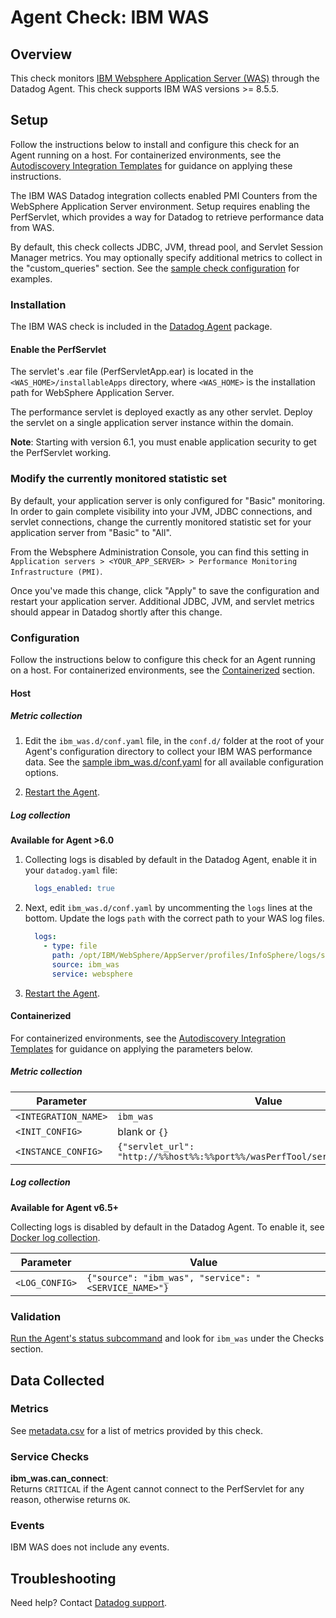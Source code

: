 # Agent Check: IBM WAS

## Overview

This check monitors [IBM Websphere Application Server (WAS)][1] through the Datadog Agent. This check supports IBM WAS versions >= 8.5.5.

## Setup

Follow the instructions below to install and configure this check for an Agent running on a host. For containerized environments, see the [Autodiscovery Integration Templates][2] for guidance on applying these instructions.

The IBM WAS Datadog integration collects enabled PMI Counters from the WebSphere Application Server environment. Setup requires enabling the PerfServlet, which provides a way for Datadog to retrieve performance data from WAS.

By default, this check collects JDBC, JVM, thread pool, and Servlet Session Manager metrics. You may optionally specify additional metrics to collect in the "custom_queries" section. See the [sample check configuration][3] for examples.

### Installation

The IBM WAS check is included in the [Datadog Agent][4] package.

#### Enable the PerfServlet

The servlet's .ear file (PerfServletApp.ear) is located in the `<WAS_HOME>/installableApps` directory, where `<WAS_HOME>` is the installation path for WebSphere Application Server.

The performance servlet is deployed exactly as any other servlet. Deploy the servlet on a single application server instance within the domain.

**Note**: Starting with version 6.1, you must enable application security to get the PerfServlet working.

### Modify the currently monitored statistic set

By default, your application server is only configured for "Basic" monitoring. In order to gain complete visibility into your JVM, JDBC connections, and servlet connections, change the currently monitored statistic set for your application server from "Basic" to "All".

From the Websphere Administration Console, you can find this setting in `Application servers > <YOUR_APP_SERVER> > Performance Monitoring Infrastructure (PMI)`.

Once you've made this change, click "Apply" to save the configuration and restart your application server. Additional JDBC, JVM, and servlet metrics should appear in Datadog shortly after this change.

### Configuration

Follow the instructions below to configure this check for an Agent running on a host. For containerized environments, see the [Containerized](#containerized) section.

#### Host

##### Metric collection

1. Edit the `ibm_was.d/conf.yaml` file, in the `conf.d/` folder at the root of your Agent's configuration directory to collect your IBM WAS performance data. See the [sample ibm_was.d/conf.yaml][3] for all available configuration options.

2. [Restart the Agent][5].

##### Log collection

**Available for Agent >6.0**

1. Collecting logs is disabled by default in the Datadog Agent, enable it in your `datadog.yaml` file:

    ```yaml
      logs_enabled: true
    ```

2. Next, edit `ibm_was.d/conf.yaml` by uncommenting the `logs` lines at the bottom. Update the logs `path` with the correct path to your WAS log files.

    ```yaml
      logs:
        - type: file
          path: /opt/IBM/WebSphere/AppServer/profiles/InfoSphere/logs/server1/*.log
          source: ibm_was
          service: websphere
    ```

3. [Restart the Agent][5].

#### Containerized

For containerized environments, see the [Autodiscovery Integration Templates][2] for guidance on applying the parameters below.

##### Metric collection

| Parameter            | Value                                                                         |
|----------------------|-------------------------------------------------------------------------------|
| `<INTEGRATION_NAME>` | `ibm_was`                                                                     |
| `<INIT_CONFIG>`      | blank or `{}`                                                                 |
| `<INSTANCE_CONFIG>`  | `{"servlet_url": "http://%%host%%:%%port%%/wasPerfTool/servlet/perfservlet"}` |

##### Log collection

**Available for Agent v6.5+**

Collecting logs is disabled by default in the Datadog Agent. To enable it, see [Docker log collection][6].

| Parameter      | Value                                                |
|----------------|------------------------------------------------------|
| `<LOG_CONFIG>` | `{"source": "ibm_was", "service": "<SERVICE_NAME>"}` |

### Validation

[Run the Agent's status subcommand][7] and look for `ibm_was` under the Checks section.

## Data Collected

### Metrics

See [metadata.csv][8] for a list of metrics provided by this check.

### Service Checks

**ibm_was.can_connect**:<br>
Returns `CRITICAL` if the Agent cannot connect to the PerfServlet for any reason, otherwise returns `OK`.

### Events

IBM WAS does not include any events.

## Troubleshooting

Need help? Contact [Datadog support][9].

[1]: https://www.ibm.com/cloud/websphere-application-platform
[2]: https://docs.datadoghq.com/agent/autodiscovery/integrations
[3]: https://github.com/DataDog/integrations-core/blob/master/ibm_was/datadog_checks/ibm_was/data/conf.yaml.example
[4]: https://app.datadoghq.com/account/settings#agent
[5]: https://docs.datadoghq.com/agent/guide/agent-commands/#start-stop-and-restart-the-agent
[6]: https://docs.datadoghq.com/agent/docker/log/
[7]: https://docs.datadoghq.com/agent/guide/agent-commands/#agent-status-and-information
[8]: https://github.com/DataDog/integrations-core/blob/master/ibm_was/metadata.csv
[9]: https://docs.datadoghq.com/help

